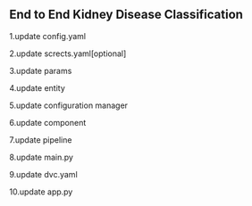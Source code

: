 ## End to End Kidney Disease Classification 



1.update config.yaml

2.update scrects.yaml[optional]

3.update params

4.update entity

5.update configuration manager

6.update component

7.update pipeline

8.update main.py

9.update dvc.yaml

10.update app.py